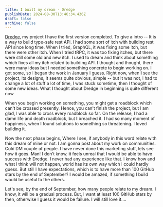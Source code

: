 ```yaml
---
title: I built my dream - Dredge
publishDate: 2024-08-30T13:46:34.436Z
draft: false
archive: false
---
```


[Dredge](https://github.com/dhrjarun/dredge), my project I have the first version completed. To give a intro -- It is a way to build type-safe rest API. I had some sort of itch with building rest API since long time. When I tried, GraphQL, it was fixing some itch, but there were other itch. When I tried tRPC, it was too fixing itches, but there were still some old and new itch. I used to dream and think about something which fixes all my itch related to building API. I thought and thought, there were many ideas but I needed something concrete to begin working on. I got some, so I began the work in January I guess. Right now, when I see the project, its designs, It seems quite obvious, simple -- but It was not, I had to change a lot of stuff a lot of time, I was stuck sometime, then I thought of some new ideas. What I thought about Dredge in beginning is quite different now.

When you begin working on something, you might get a roadblock which can't be crossed presently. Hence, you can't finish the project, but I am glad, I was able to cross every roadblock so far. On the release, I had a damn life and death roadblock, but I breached it. I had so many moment of happiness, when I found solutions to something so threatening. I loved building it.

Now the next phase begins, Where I see, if anybody in this word relate with this dream of mine or not. I am gonna post about my work on communities. Cold DM couple of people. I have never done this marketing stuff, lets see how it goes. Man! I don't know, it feels unreal that I would be able to have success with Dredge. I never had any experience like that. I know how and what I think will not happen, world has its own way which I could hardly guess. But still I have expectations, which is to have more than 100 GitHub stars by the end of September? I would be amazed, if something I build would be useful to the others.

Let's see, by the end of September, how many people relate to my dream. I know, it will be a gradual process. But, I want at least 100 GitHub stars by then, otherwise I guess it would be failure. I will still love it....
